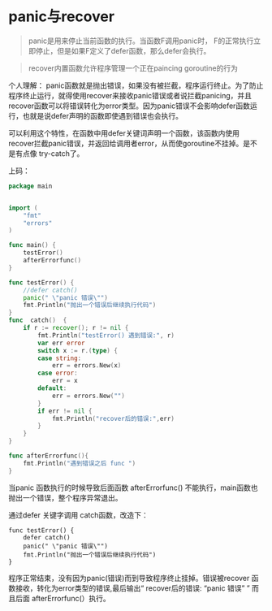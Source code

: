 # panic与recover



> panic是用来停止当前函数的执行。当函数F调用panic时， F的正常执行立即停止，但是如果F定义了defer函数，那么defer会执行。

> recover内置函数允许程序管理一个正在paincing goroutine的行为

个人理解： panic函数就是抛出错误，如果没有被拦截，程序运行终止。为了防止程序终止运行，就得使用recover来接收panic错误或者说拦截panicing，并且recover函数可以将错误转化为error类型。因为panic错误不会影响defer函数运行，也就是说defer声明的函数即使遇到错误也会执行。

可以利用这个特性，在函数中用defer关键词声明一个函数，该函数内使用recover拦截panic错误，并返回给调用者error，从而使goroutine不挂掉。是不是有点像 try-catch了。

上码：

```go
package main


import (
    "fmt"
    "errors"
)

func main() {
    testError()
    afterErrorfunc()
}

func testError() {
    //defer catch()
    panic(" \"panic 错误\"")
    fmt.Println("抛出一个错误后继续执行代码")
}
func  catch()  {
    if r := recover(); r != nil {
        fmt.Println("testError() 遇到错误:", r)
        var err error
        switch x := r.(type) {
        case string:
            err = errors.New(x)
        case error:
            err = x
        default:
            err = errors.New("")
        }
        if err != nil {
            fmt.Println("recover后的错误:",err)
        }
    }
}

func afterErrorfunc(){
    fmt.Println("遇到错误之后 func ")
}
```
当panic 函数执行的时候导致后面函数 afterErrorfunc() 不能执行，main函数也抛出一个错误，整个程序异常退出。 

通过defer 关键字调用 catch函数，改造下：

```
func testError() {
    defer catch()
    panic(" \"panic 错误\"")
    fmt.Println("抛出一个错误后继续执行代码")
}
```

程序正常结束，没有因为panic(错误)而到导致程序终止挂掉。错误被recover 函数接收，转化为error类型的错误,最后输出“ recover后的错误:  “panic 错误” ” 而且后面 afterErrorfunc(）执行。
